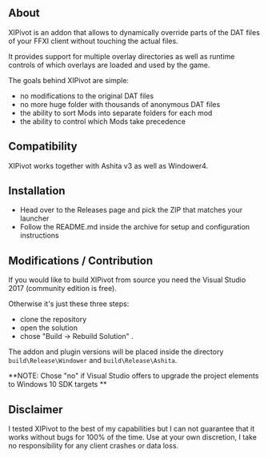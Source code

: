## About

XIPivot is an addon that allows to dynamically override parts of the DAT files
of your FFXI client without touching the actual files.

It provides support for multiple overlay directories as well as runtime controls
of which overlays are loaded and used by the game.

The goals behind XIPivot are simple:
- no modifications to the original DAT files
- no more huge folder with thousands of anonymous DAT files
- the ability to sort Mods into separate folders for each mod
- the ability to control which Mods take precedence

## Compatibility

XIPivot works together with Ashita v3 as well as Windower4.

## Installation

- Head over to the Releases page and pick the ZIP that matches your launcher
- Follow the README.md inside the archive  for setup and configuration instructions

## Modifications / Contribution

If you would like to build XIPivot from source you need the Visual Studio 2017 (community edition is free).

Otherwise it's just these three steps:
- clone the repository
- open the solution
- chose "Build -> Rebuild Solution" .

The addon and plugin versions will be placed inside the directory `build\Release\Windower` and `build\Release\Ashita`.

**NOTE: Chose "no" if Visual Studio offers to upgrade the project elements to Windows 10 SDK targets **

## Disclaimer

I tested XIPivot to the best of my capabilities but I can not guarantee that it works without bugs for 100% of the time.
Use at your own discretion, I take no responsibility for any client crashes or data loss.
